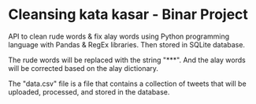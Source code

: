 # Cleansing kata kasar - Binar Project
API to clean rude words & fix alay words using Python programming language with Pandas & RegEx libraries. Then stored in SQLite database.

The rude words will be replaced with the string "***". And the alay words will be corrected based on the alay dictionary.

The "data.csv" file is a file that contains a collection of tweets that will be uploaded, processed, and stored in the database.
